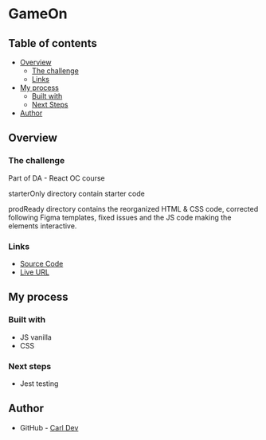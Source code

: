 # GameOn
## Table of contents
- [Overview](#overview)
    - [The challenge](#the-challenge)
    - [Links](#links)
- [My process](#my-process)
    - [Built with](#built-with)
    - [Next Steps](#next-steps)
- [Author](#author)
## Overview

### The challenge
Part of DA - React OC course

starterOnly directory contain starter code

prodReady directory contains the reorganized HTML & CSS code, corrected following Figma templates,
fixed issues and the JS code making the elements interactive.

### Links
- [Source Code](https://github.com/TheNewDevl/GameOn-website-FR)
- [Live URL](https://gameon-three.vercel.app)

## My process

### Built with
- JS vanilla
- CSS
### Next steps
- Jest testing

## Author
- GitHub - [Carl Dev](https://github.com/TheNewDevl)
